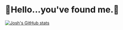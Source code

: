 # 👾Hello...you've found me.👾

[![Josh's GitHub stats](https://github-readme-stats.vercel.app/api?username=landwehrj&show_icons=true&theme=buefy&include_all_commits=true&count_private=true&cache_seconds=7200)](https://github.com/anuraghazra/github-readme-stats)
